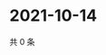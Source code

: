 # 2021-10-14

共 0 条

<!-- BEGIN -->
<!-- 最后更新时间 Thu Oct 14 2021 12:19:27 GMT+0800 (China Standard Time) -->

<!-- END -->
